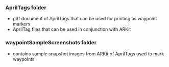 ### AprilTags folder 

- pdf document of AprilTags that can be used for printing as waypoint markers
- AprilTag files that can be used in conjunction with ARKit


### waypointSampleScreenshots folder

- contains sample snapshot images from ARKit of AprilTags used to mark waypoints
